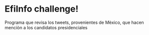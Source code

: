 # EfiInfo challenge!

Programa que revisa los tweets, provenientes de Mèxico, que hacen menciòn a los candidatos presidenciales
